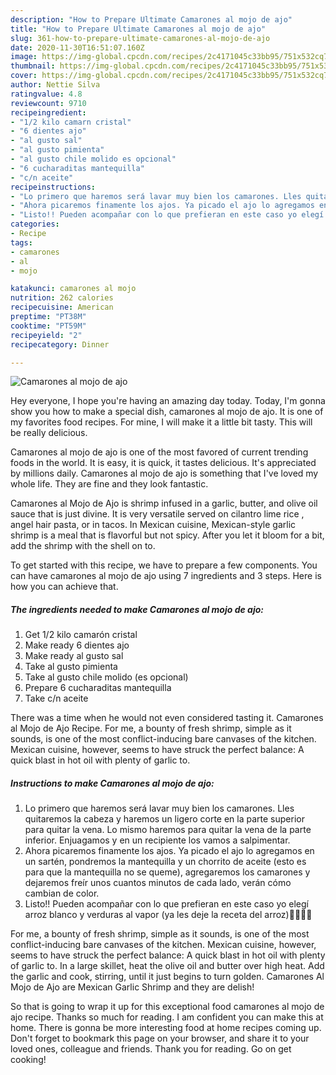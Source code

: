 ```yaml
---
description: "How to Prepare Ultimate Camarones al mojo de ajo"
title: "How to Prepare Ultimate Camarones al mojo de ajo"
slug: 361-how-to-prepare-ultimate-camarones-al-mojo-de-ajo
date: 2020-11-30T16:51:07.160Z
image: https://img-global.cpcdn.com/recipes/2c4171045c33bb95/751x532cq70/camarones-al-mojo-de-ajo-foto-principal.jpg
thumbnail: https://img-global.cpcdn.com/recipes/2c4171045c33bb95/751x532cq70/camarones-al-mojo-de-ajo-foto-principal.jpg
cover: https://img-global.cpcdn.com/recipes/2c4171045c33bb95/751x532cq70/camarones-al-mojo-de-ajo-foto-principal.jpg
author: Nettie Silva
ratingvalue: 4.8
reviewcount: 9710
recipeingredient:
- "1/2 kilo camarn cristal"
- "6 dientes ajo"
- "al gusto sal"
- "al gusto pimienta"
- "al gusto chile molido es opcional"
- "6 cucharaditas mantequilla"
- "c/n aceite"
recipeinstructions:
- "Lo primero que haremos será lavar muy bien los camarones. Lles quitaremos la cabeza y haremos un ligero corte en la parte superior para quitar la vena. Lo mismo haremos para quitar la vena de la parte inferior. Enjuagamos y en un recipiente los vamos a salpimentar."
- "Ahora picaremos finamente los ajos. Ya picado el ajo lo agregamos en un sartén, pondremos la mantequilla y un chorrito de aceite (esto es para que la mantequilla no se queme), agregaremos los camarones y dejaremos freír unos cuantos minutos de cada lado, verán cómo cambian de color."
- "Listo!! Pueden acompañar con lo que prefieran en este caso yo elegí arroz blanco y verduras al vapor (ya les deje la receta del arroz)🙊👌🏽✨"
categories:
- Recipe
tags:
- camarones
- al
- mojo

katakunci: camarones al mojo 
nutrition: 262 calories
recipecuisine: American
preptime: "PT38M"
cooktime: "PT59M"
recipeyield: "2"
recipecategory: Dinner

---
```



![Camarones al mojo de ajo](https://img-global.cpcdn.com/recipes/2c4171045c33bb95/751x532cq70/camarones-al-mojo-de-ajo-foto-principal.jpg)

Hey everyone, I hope you're having an amazing day today. Today, I'm gonna show you how to make a special dish, camarones al mojo de ajo. It is one of my favorites food recipes. For mine, I will make it a little bit tasty. This will be really delicious.

Camarones al mojo de ajo is one of the most favored of current trending foods in the world. It is easy, it is quick, it tastes delicious. It's appreciated by millions daily. Camarones al mojo de ajo is something that I've loved my whole life. They are fine and they look fantastic.

Camarones al Mojo de Ajo is shrimp infused in a garlic, butter, and olive oil sauce that is just divine. It is very versatile served on cilantro lime rice , angel hair pasta, or in tacos. In Mexican cuisine, Mexican-style garlic shrimp is a meal that is flavorful but not spicy. After you let it bloom for a bit, add the shrimp with the shell on to.


To get started with this recipe, we have to prepare a few components. You can have camarones al mojo de ajo using 7 ingredients and 3 steps. Here is how you can achieve that.

<!--inarticleads1-->

##### The ingredients needed to make Camarones al mojo de ajo:

1. Get 1/2 kilo camarón cristal
1. Make ready 6 dientes ajo
1. Make ready al gusto sal
1. Take al gusto pimienta
1. Take al gusto chile molido (es opcional)
1. Prepare 6 cucharaditas mantequilla
1. Take c/n aceite


There was a time when he would not even considered tasting it. Camarones al Mojo de Ajo Recipe. For me, a bounty of fresh shrimp, simple as it sounds, is one of the most conflict-inducing bare canvases of the kitchen. Mexican cuisine, however, seems to have struck the perfect balance: A quick blast in hot oil with plenty of garlic to. 

<!--inarticleads2-->

##### Instructions to make Camarones al mojo de ajo:

1. Lo primero que haremos será lavar muy bien los camarones. Lles quitaremos la cabeza y haremos un ligero corte en la parte superior para quitar la vena. Lo mismo haremos para quitar la vena de la parte inferior. Enjuagamos y en un recipiente los vamos a salpimentar.
1. Ahora picaremos finamente los ajos. Ya picado el ajo lo agregamos en un sartén, pondremos la mantequilla y un chorrito de aceite (esto es para que la mantequilla no se queme), agregaremos los camarones y dejaremos freír unos cuantos minutos de cada lado, verán cómo cambian de color.
1. Listo!! Pueden acompañar con lo que prefieran en este caso yo elegí arroz blanco y verduras al vapor (ya les deje la receta del arroz)🙊👌🏽✨


For me, a bounty of fresh shrimp, simple as it sounds, is one of the most conflict-inducing bare canvases of the kitchen. Mexican cuisine, however, seems to have struck the perfect balance: A quick blast in hot oil with plenty of garlic to. In a large skillet, heat the olive oil and butter over high heat. Add the garlic and cook, stirring, until it just begins to turn golden. Camarones Al Mojo de Ajo are Mexican Garlic Shrimp and they are delish! 

So that is going to wrap it up for this exceptional food camarones al mojo de ajo recipe. Thanks so much for reading. I am confident you can make this at home. There is gonna be more interesting food at home recipes coming up. Don't forget to bookmark this page on your browser, and share it to your loved ones, colleague and friends. Thank you for reading. Go on get cooking!

